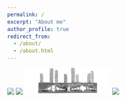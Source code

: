 ```yaml
---
permalink: /
excerpt: "About me"
author_profile: true
redirect_from: 
  - /about/
  - /about.html
---
```


<img src="../images/Homepage_design1.jpg" width=200>

<img src="../images/Homepage_design2.jpg" width=200>

<img src="../images/Homepage_design3.jpg" width=200>

<img src="../images/Homepage_design4.jpg" width=200>

